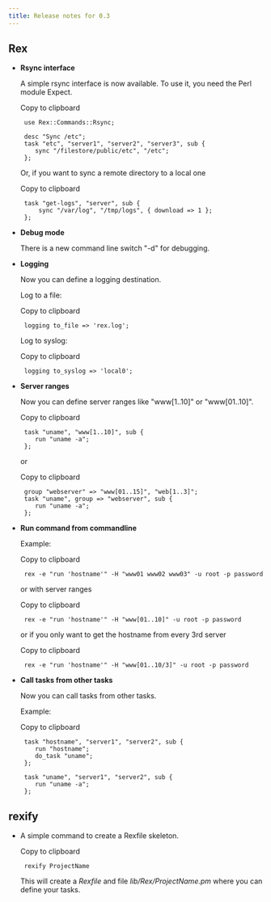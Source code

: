 ```yaml
---
title: Release notes for 0.3
---
```


## Rex

-   **Rsync interface**

    A simple rsync interface is now available. To use it, you need the Perl module <span>Expect</span>.

    Copy to clipboard

         use Rex::Commands::Rsync;
         
         desc "Sync /etc";
         task "etc", "server1", "server2", "server3", sub {
            sync "/filestore/public/etc", "/etc";
         };

    Or, if you want to sync a remote directory to a local one

    Copy to clipboard

         task "get-logs", "server", sub {
             sync "/var/log", "/tmp/logs", { download => 1 };
         };

-   **Debug mode**

    There is a new command line switch "-d" for debugging.

-   **Logging**

    Now you can define a logging destination.

    Log to a file:

    Copy to clipboard

         logging to_file => 'rex.log';

    Log to syslog:

    Copy to clipboard

         logging to_syslog => 'local0';

-   **Server ranges**

    Now you can define server ranges like "www\[1..10\]" or "www\[01..10\]".

    Copy to clipboard

         task "uname", "www[1..10]", sub {
            run "uname -a";
         };

    or

    Copy to clipboard

         group "webserver" => "www[01..15]", "web[1..3]";
         task "uname", group => "webserver", sub {
            run "uname -a";
         };

-   **Run command from commandline**

    Example:

    Copy to clipboard

         rex -e "run 'hostname'" -H "www01 www02 www03" -u root -p password

    or with server ranges

    Copy to clipboard

         rex -e "run 'hostname'" -H "www[01..10]" -u root -p password

    or if you only want to get the hostname from every 3rd server

    Copy to clipboard

         rex -e "run 'hostname'" -H "www[01..10/3]" -u root -p password

-   **Call tasks from other tasks**

    Now you can call tasks from other tasks.

    Example:

    Copy to clipboard

         task "hostname", "server1", "server2", sub {
            run "hostname";
            do_task "uname";
         };

         task "uname", "server1", "server2", sub {
            run "uname -a";
         };

## rexify

-   A simple command to create a Rexfile skeleton.

    Copy to clipboard

         rexify ProjectName

    This will create a *Rexfile* and file *lib/Rex/ProjectName.pm* where you can define your tasks.


